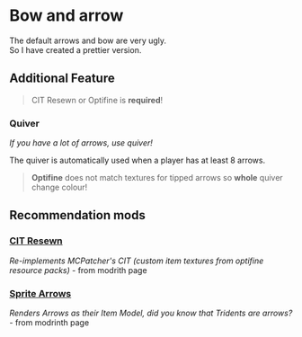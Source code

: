 # Bow and arrow

The default arrows and bow are very ugly.  
So I have created a prettier version.

## Additional Feature

> CIT Resewn or Optifine is **required**!

### Quiver

*If you have a lot of arrows, use quiver!*

The quiver is automatically used when a player has at least 8 arrows.

> **Optifine** does not match textures for tipped arrows so **whole** quiver change colour!

## Recommendation mods

### [CIT Resewn](https://modrinth.com/mod/cit-resewn)

*Re-implements MCPatcher's CIT (custom item textures from optifine resource packs)* - from modrith page

### [Sprite Arrows](https://modrinth.com/mod/sprite-arrows)

*Renders Arrows as their Item Model, did you know that Tridents are arrows?* - from modrinth page
